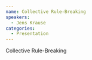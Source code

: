 ```yaml
--- 
name: Collective Rule-Breaking 
speakers: 
  - Jens Krause
categories:
  - Presentation
---
```


Collective Rule-Breaking
